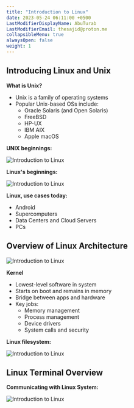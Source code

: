 ```yaml
---
title: "Introduction to Linux"
date: 2023-05-24 06:11:00 +0500
LastModifierDisplayName: AbuTurab
LastModifierEmail: thesajid@proton.me
collapsibleMenu: true
alwaysOpen: false
weight: 1
---
```


## **Introducing Linux and Unix**
  
  **What is Unix?**
- Unix is a family of operating systems
- Popular Unix-based OSs include:
	- Oracle Solaris (and Open Solaris)
	- FreeBSD
	- HP-UX
	- IBM AIX
	- Apple macOS
	  
**UNIX beginnings:**

![Introduction to Linux](/notes/ibm-devops-and-se/Introduction%20to%20Linux.webp)

**Linux's beginnings:**

![Introduction to Linux](/notes/ibm-devops-and-se/Introduction%20to%20Linux-1.webp)

**Linux, use cases today:**
- Android
- Supercomputers
- Data Centers and Cloud Servers
- PCs

## **Overview of Linux Architecture**

![Introduction to Linux](/notes/ibm-devops-and-se/Introduction%20to%20Linux-2.webp)
  
  **Kernel**
- Lowest-level software in system
- Starts on boot and remains in memory
- Bridge between apps and hardware
- Key jobs:
	- Memory management
	- Process management
	- Device drivers
	- System calls and security

**Linux filesystem:**

![Introduction to Linux](/notes/ibm-devops-and-se/Introduction%20to%20Linux-3.webp)

## **Linux Terminal Overview**
  
**Communicating with Linux System:**

![Introduction to Linux](/notes/ibm-devops-and-se/Introduction%20to%20Linux-4.webp)
